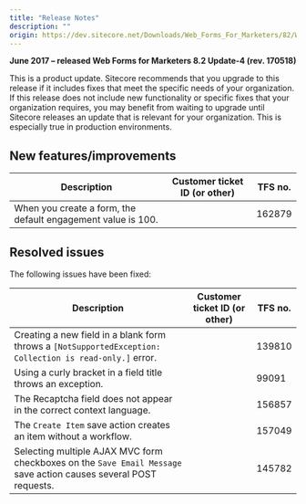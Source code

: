 ```yaml
---
title: "Release Notes"
description: ""
origin: https://dev.sitecore.net/Downloads/Web_Forms_For_Marketers/82/Web_Forms_For_Marketers_82_Update4/Release_Notes
---
```


**June 2017 – released Web Forms for Marketers 8.2 Update-4 (rev. 170518)**

This is a product update. Sitecore recommends that you upgrade to this release if it includes fixes that meet the specific needs of your organization. If this release does not include new functionality or specific fixes that your organization requires, you may benefit from waiting to upgrade until Sitecore releases an update that is relevant for your organization. This is especially true in production environments.

## New features/improvements

 | Description | Customer ticket ID (or other) | TFS no. |
 | --- | --- | --- |
 | When you create a form, the default engagement value is 100. |  | 162879 |

## Resolved issues

The following issues have been fixed:

 | Description | Customer ticket ID (or other) | TFS no. |
 | --- | --- | --- |
 | Creating a new field in a blank form throws a `[NotSupportedException: Collection is read-only.]` error. |  | 139810 |
 | Using a curly bracket in a field title throws an exception. |  | 99091 |
 | The Recaptcha field does not appear in the correct context language. |  | 156857 |
 | The `Create Item` save action creates an item without a workflow. |  | 157049 |
 | Selecting multiple AJAX MVC form checkboxes on the `Save Email Message` save action causes several POST requests. |  | 145782 |